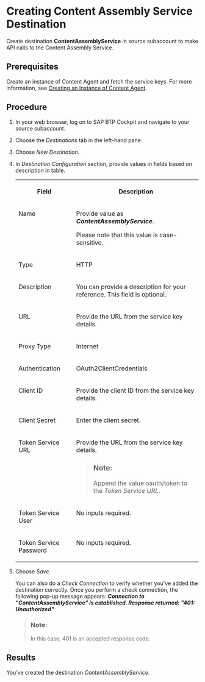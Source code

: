 <!-- loio3a6a81e12df04fa790770bdc25e7ddff -->

# Creating Content Assembly Service Destination

Create destination **ContentAssemblyService** in source subaccount to make API calls to the Content Assembly Service.



<a name="loio3a6a81e12df04fa790770bdc25e7ddff__prereq_cbq_pk3_v4b"/>

## Prerequisites

Create an instance of Content Agent and fetch the service keys. For more information, see [Creating an Instance of Content Agent](creating-an-instance-of-content-agent-359ecd7.md).



## Procedure

1.  In your web browser, log on to SAP BTP Cockpit and navigate to your source subaccount.

2.  Choose the *Destinations* tab in the left-hand pane.

3.  Choose *New Destination*.

4.  In *Destination Configuration* section, provide values in fields based on description in table.


    <table>
    <tr>
    <th valign="top">

    Field


    
    </th>
    <th valign="top">

    Description


    
    </th>
    </tr>
    <tr>
    <td valign="top">

    Name


    
    </td>
    <td valign="top">

    Provide value as ***ContentAssemblyService***.

    Please note that this value is case-sensitive.


    
    </td>
    </tr>
    <tr>
    <td valign="top">

    Type


    
    </td>
    <td valign="top">

    HTTP


    
    </td>
    </tr>
    <tr>
    <td valign="top">

    Description


    
    </td>
    <td valign="top">

    You can provide a description for your reference. This field is optional.


    
    </td>
    </tr>
    <tr>
    <td valign="top">

    URL


    
    </td>
    <td valign="top">

    Provide the URL from the service key details.


    
    </td>
    </tr>
    <tr>
    <td valign="top">

    Proxy Type


    
    </td>
    <td valign="top">

    Internet


    
    </td>
    </tr>
    <tr>
    <td valign="top">

    Authentication


    
    </td>
    <td valign="top">

    OAuth2ClientCredentials


    
    </td>
    </tr>
    <tr>
    <td valign="top">

    Client ID


    
    </td>
    <td valign="top">

    Provide the client ID from the service key details.


    
    </td>
    </tr>
    <tr>
    <td valign="top">

    Client Secret


    
    </td>
    <td valign="top">

    Enter the client secret.


    
    </td>
    </tr>
    <tr>
    <td valign="top">

    Token Service URL


    
    </td>
    <td valign="top">

    Provide the URL from the service key details.

    > ### Note:  
    > Append the value oauth/token to the *Token Service URL*.


    
    </td>
    </tr>
    <tr>
    <td valign="top">

    Token Service User


    
    </td>
    <td valign="top">

    No inputs required.


    
    </td>
    </tr>
    <tr>
    <td valign="top">

    Token Service Password


    
    </td>
    <td valign="top">

    No inputs required.


    
    </td>
    </tr>
    </table>
    
5.  Choose *Save*.

    You can also do a *Check Connection* to verify whether you've added the destination correctly. Once you perform a check connection, the following pop-up message appears: ***Connection to "ContentAssemblyService" is established. Response returned: "401: Unauthorized"***

    > ### Note:  
    > In this case, 401 is an accepted response code.




<a name="loio3a6a81e12df04fa790770bdc25e7ddff__result_j2v_h2w_n4b"/>

## Results

You’ve created the destination *ContentAssemblyService*.

